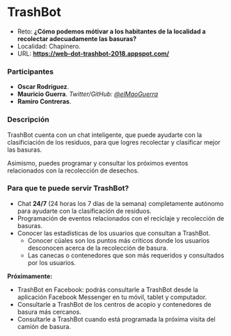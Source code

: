 # TrashBot

- Reto: **¿Cómo podemos mótivar a los habitantes de la localidad a recolectar adecuadamente las basuras?**
- Localidad: Chapinero.
- URL: 
    **https://web-dot-trashbot-2018.appspot.com/**

### Participantes
- **Oscar Rodriguez**.
- **Mauricio Guerra**. *Twitter/GitHub: <a href="https://github.com/elmaoguerra">@elMaoGuerra</a>*
- **Ramiro Contreras**.

### Descripción
TrashBot cuenta con un chat inteligente, que puede ayudarte con la clasificiación de los residuos, para que logres recolectar y clasificar mejor las basuras. 

Asimismo, puedes programar y consultar los próximos eventos relacionados con la recolección de desechos.

### Para que te puede servir TrashBot?

- Chat **24/7** (24 horas los 7 días de la semana) completamente autónomo para ayudarte con la clasificación de residuos.
- Programación de eventos relacionados con el reciclaje y recolección de basuras.
- Conocer las estadísticas de los usuarios que consultan a TrashBot.
    - Conocer cúales son los puntos más críticos donde los usuarios desconocen acerca de la recolección de basura.
    - Las canecas o contenedores que son más requeridos y consultados por los usuarios.

**Próximamente:**
 - TrashBot en Facebook: podrás consultarle a TrashBot desde la aplicación Facebook Messenger en tu móvil, tablet y computador.
 - Consultarle a TrashBot de los centros de acopio y contenedores de basura más cercanos.
 - Consultarle a TrashBot cuando está programada la próxima visita del camión de basura.